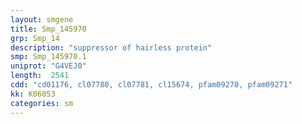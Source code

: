 ```yaml
---
layout: smgene
title: Smp_145970
grp: Smp_14
description: "suppressor of hairless protein"
smp: Smp_145970.1
uniprot: "G4VEJ0"
length:  2541
cdd: "cd01176, cl07780, cl07781, cl15674, pfam09270, pfam09271"
kk: K06053
categories: sm
---
```

